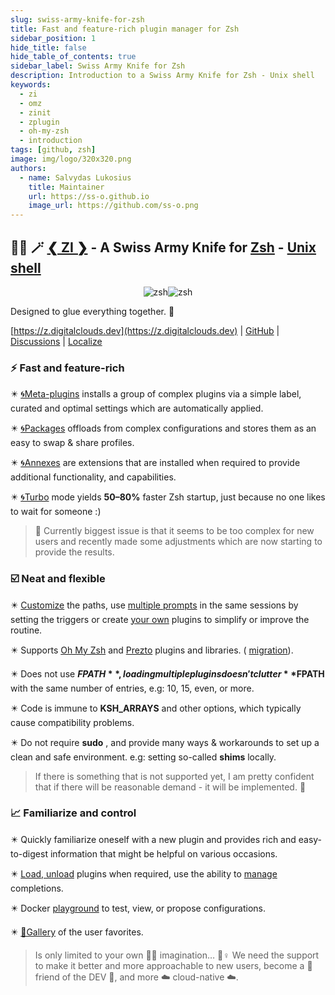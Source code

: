 ```yaml
---
slug: swiss-army-knife-for-zsh
title: Fast and feature-rich plugin manager for Zsh
sidebar_position: 1
hide_title: false
hide_table_of_contents: true
sidebar_label: Swiss Army Knife for Zsh
description: Introduction to a Swiss Army Knife for Zsh - Unix shell
keywords:
  - zi
  - omz
  - zinit
  - zplugin
  - oh-my-zsh
  - introduction
tags: [github, zsh]
image: img/logo/320x320.png
authors:
  - name: Salvydas Lukosius
    title: Maintainer
    url: https://ss-o.github.io
    image_url: https://github.com/ss-o.png
---
```


## 🧙‍♂️ 🪄 [❮ ZI ❯](https://github.com/z-shell/zi) - A Swiss Army Knife for [Zsh](https://zsh.sourceforge.io/) - [Unix shell](https://en.wikipedia.org/wiki/Unix_shell)

<div align="center">

![zsh](/img/zsh/zsh1.png#gh-dark-mode-only)![zsh](/img/zsh/zsh2.png#gh-light-mode-only)

</div>

Designed to glue everything together. 🔗

[https://z.digitalclouds.dev](https://z.digitalclouds.dev) | [GitHub](https://github.com/z-shell/) | [Discussions](https://github.com/orgs/z-shell/discussions/) | [Localize](https://digitalclouds.crowdin.com/z-shell)

### ⚡️ Fast and feature-rich

✴️ [🌀Meta-plugins](/search?q=meta+plugins) installs a group of complex plugins via a simple label, curated and optimal settings which are automatically applied.

✴️ [🌀Packages](/ecosystem/packages) offloads from complex configurations and stores them as an easy to swap & share profiles.

✴️ [🌀Annexes](/ecosystem/annexes) are extensions that are installed when required to provide additional functionality, and capabilities.

✴️ [🌀Turbo](/docs/getting_started/overview#turbo-mode-zsh--53) mode yields **50–80%** faster Zsh startup, just because no one likes to wait for someone :)

> 🥵 Currently biggest issue is that it seems to be too complex for new users and recently made some adjustments which are now starting to provide the results.

### ☑️ Neat and flexible

✴️ [Customize](/docs/guides/customization#customizing-paths) the paths, use [multiple prompts](/docs/guides/customization#multiple-prompts) in the same sessions by setting the triggers or create [your own](/docs/guides/customization#non-github-local-plugins) plugins to simplify or improve the routine.

✴️ Supports [Oh My Zsh](/docs/getting_started/overview#oh-my-zsh-prezto) and [Prezto](/docs/getting_started/overview#oh-my-zsh-prezto) plugins and libraries. ( [migration](/docs/getting_started/migration)).

✴️ Does not use **$FPATH** , loading multiple plugins doesn't clutter **$FPATH** with the same number of entries, e.g: 10, 15, even, or more.

✴️ Code is immune to **KSH_ARRAYS** and other options, which typically cause compatibility problems.

✴️ Do not require **sudo** , and provide many ways & workarounds to set up a clean and safe environment. e.g: setting so-called **shims** locally.

> If there is something that is not supported yet, I am pretty confident that if there will be reasonable demand - it will be implemented. 🔨

### 📈 Familiarize and control

✴️ Quickly familiarize oneself with a new plugin and provides rich and easy-to-digest information that might be helpful on various occasions.

✴️ [Load, unload](/docs/guides/commands#loading-and-unloading) plugins when required, use the ability to [manage](https://z.digitalclouds.dev/docs/guides/commands#completions-management) completions.

✴️ Docker [playground](https://github.com/z-shell/playground) to test, view, or propose configurations.

✴️ [💫Gallery](/community/gallery/collection) of the user favorites.

> Is only limited to your own 🤦‍♂️ imagination… 🧙‍‍♀️ We need the support to make it better and more approachable to new users, become a 💞 friend of the DEV 💞, and more ☁️ cloud-native ☁️.
